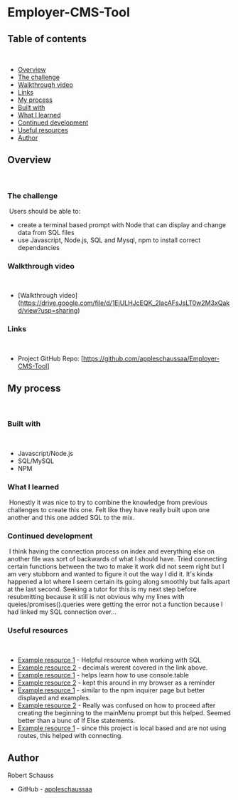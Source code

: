 # Employer-CMS-Tool

## Table of contents
​
- [Overview](#overview)
 - [The challenge](#the-challenge)
 - [Walkthrough video](#Walkthrough-video)
 - [Links](#links)
- [My process](#my-process)
 - [Built with](#built-with)
 - [What I learned](#what-i-learned)
 - [Continued development](#continued-development)
 - [Useful resources](#useful-resources)
- [Author](#author)
​
## Overview
​
### The challenge
​
Users should be able to:
​
- create a terminal based prompt with Node that can display and change data from SQL files
- use Javascript, Node.js, SQL and Mysql, npm to install correct dependancies
​
### Walkthrough video
​
- [Walkthrough video] (https://drive.google.com/file/d/1EjULHJcEQK_2IacAFsJsLT0w2M3xQakd/view?usp=sharing)
​
### Links
​
- Project GitHub Repo: [https://github.com/appleschaussaa/Employer-CMS-Tool]
​
## My process
​
### Built with
​
- Javascript/Node.js
- SQL/MySQL
- NPM
​
### What I learned
​
Honestly it was nice to try to combine the knowledge from previous challenges to create this one. Felt like they have really built upon one another and this one added SQL to the mix. 
​
### Continued development
​
I think having the connection process on index and everything else on another file was sort of backwards of what I should have. Tried connecting certain functions between the two to make it work did not seem right but I am very stubborn and wanted to figure it out the way I did it. It's kinda happened a lot where I seem certain its going along smoothly but falls apart at the last second. Seeking a tutor for this is my next step before resubmitting because it still is not obvious why my lines with queies/promises().queries were getting the error not a function because I had linked my SQL connection over...
​
### Useful resources
​
- [Example resource 1](https://www.w3schools.com/sql/sql_ref_keywords.asp) - Helpful resource when working with SQL
- [Example resource 2](https://dev.mysql.com/doc/refman/8.0/en/fixed-point-types.html#:~:text=Standard%20SQL%20requires%20that%20DECIMAL,DECIMAL(%20M%20%2C0)%20.) - decimals werent covered in the link above.
- [Example resource 1](https://developer.mozilla.org/en-US/docs/Web/API/console/table) - helps learn how to use console.table
- [Example resource 2](https://www.mysqltutorial.org/mysql-cheat-sheet.aspx) - kept this around in my browser as a reminder
- [Example resource 1](https://morioh.com/p/0b9636237f5c) - similar to the npm inquirer page but better displayed and examples.
- [Example resource 2](https://www.digitalocean.com/community/tutorials/how-to-use-the-switch-statement-in-javascript) - Really was confused on how to proceed after creating the beginning to the mainMenu prompt but this helped. Seemed better than a bunc of If Else statements.
- [Example resource 1](https://www.w3schools.com/nodejs/nodejs_mysql.asp) - since this project is local based and are not using routes, this helped with connecting.

## Author
 Robert Schauss
- GitHub - [appleschaussaa](https://github.com/appleschaussaa)

